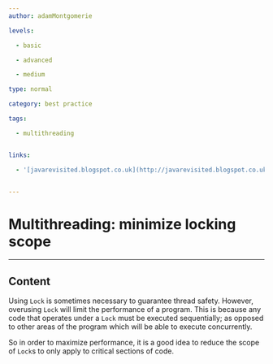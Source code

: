 ```yaml
---
author: adamMontgomerie

levels:

  - basic

  - advanced

  - medium

type: normal

category: best practice

tags:

  - multithreading


links:

  - '[javarevisited.blogspot.co.uk](http://javarevisited.blogspot.co.uk/2015/05/top-10-java-multithreading-and.html){website}'


---
```


# Multithreading: minimize locking scope

---
## Content

Using `Lock` is sometimes necessary to guarantee thread safety. However, overusing `Lock` will limit the performance of a program. This is because any code that operates under a `Lock` must be executed sequentially; as opposed to other areas of the program which will be able to execute concurrently.

So in order to maximize performance, it is a good idea to reduce the scope of `Lock`s to only apply to critical sections of code.

